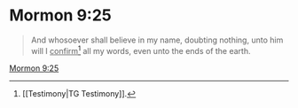 # Mormon 9:25

> And whosoever shall believe in my name, doubting nothing, unto him will I <u>confirm</u>[^a] all my words, even unto the ends of the earth.

[Mormon 9:25](https://www.churchofjesuschrist.org/study/scriptures/bofm/morm/9?lang=eng&id=p25#p25)


[^a]: [[Testimony|TG Testimony]].  
